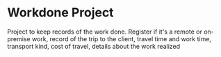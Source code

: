 # Workdone Project
Project to keep records of the work done. 
Register if it's a remote or on-premise work, record of the trip to the client, travel time and work time, transport kind, cost of travel, details about the work realized
